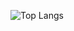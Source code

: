 ![Top Langs](https://github-readme-stats.vercel.app/api/top-langs/?username=maxr777&layout=compact)
